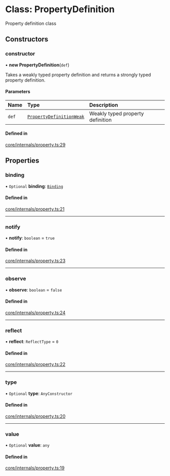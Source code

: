 # Class: PropertyDefinition

Property definition class

## Constructors

### constructor

• **new PropertyDefinition**(`def`)

Takes a weakly typed property definition and returns a strongly typed property definition.

#### Parameters

| Name | Type | Description |
| :------ | :------ | :------ |
| `def` | [`PropertyDefinitionWeak`](../README.md#propertydefinitionweak) | Weakly typed property definition |

#### Defined in

[core/internals/property.ts:29](https://github.com/io-gui/io/blob/tsc/src/core/internals/property.ts#L29)

## Properties

### binding

• `Optional` **binding**: [`Binding`](Binding.md)

#### Defined in

[core/internals/property.ts:21](https://github.com/io-gui/io/blob/tsc/src/core/internals/property.ts#L21)

___

### notify

• **notify**: `boolean` = `true`

#### Defined in

[core/internals/property.ts:23](https://github.com/io-gui/io/blob/tsc/src/core/internals/property.ts#L23)

___

### observe

• **observe**: `boolean` = `false`

#### Defined in

[core/internals/property.ts:24](https://github.com/io-gui/io/blob/tsc/src/core/internals/property.ts#L24)

___

### reflect

• **reflect**: `ReflectType` = `0`

#### Defined in

[core/internals/property.ts:22](https://github.com/io-gui/io/blob/tsc/src/core/internals/property.ts#L22)

___

### type

• `Optional` **type**: `AnyConstructor`

#### Defined in

[core/internals/property.ts:20](https://github.com/io-gui/io/blob/tsc/src/core/internals/property.ts#L20)

___

### value

• `Optional` **value**: `any`

#### Defined in

[core/internals/property.ts:19](https://github.com/io-gui/io/blob/tsc/src/core/internals/property.ts#L19)
